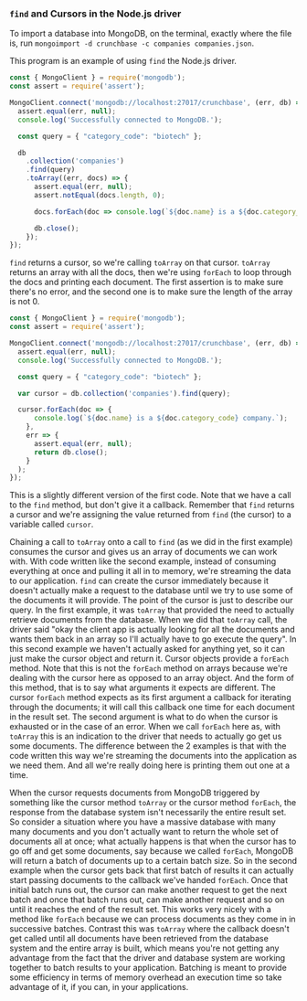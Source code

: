 ### `find` and Cursors in the Node.js driver

To import a database into MongoDB, on the terminal, exactly where the file is, run `mongoimport -d crunchbase -c companies companies.json`.

This program is an example of using `find` the Node.js driver.
```javascript
const { MongoClient } = require('mongodb');
const assert = require('assert');

MongoClient.connect('mongodb://localhost:27017/crunchbase', (err, db) => {
  assert.equal(err, null);
  console.log('Successfully connected to MongoDB.');

  const query = { "category_code": "biotech" };

  db
    .collection('companies')
    .find(query)
    .toArray((err, docs) => {
      assert.equal(err, null);
      assert.notEqual(docs.length, 0);

      docs.forEach(doc => console.log(`${doc.name} is a ${doc.category_code} company.`));

      db.close();
    });
});
```
`find` returns a cursor, so we're calling `toArray` on that cursor. `toArray` returns an array with all the docs, then we're using `forEach` to loop through the docs and printing each document. The first assertion is to make sure there's no error, and the second one is to make sure the length of the array is not 0.

```javascript
const { MongoClient } = require('mongodb');
const assert = require('assert');

MongoClient.connect('mongodb://localhost:27017/crunchbase', (err, db) => {
  assert.equal(err, null);
  console.log('Successfully connected to MongoDB.');

  const query = { "category_code": "biotech" };

  var cursor = db.collection('companies').find(query);

  cursor.forEach(doc => {
      console.log(`${doc.name} is a ${doc.category_code} company.`);
    },
    err => {
      assert.equal(err, null);
      return db.close();
    }
  );
});
```

This is a slightly different version of the first code. Note that we have a call to the `find` method, but don't give it a callback. Remember that `find` returns a cursor and we're assigning the value returned from `find` (the cursor) to a variable called `cursor`.

Chaining a call to `toArray` onto a call to `find` (as we did in the first example) consumes the cursor and gives us an array of documents we can work with. With code written like the second example, instead of consuming everything at once and pulling it all in to memory, we're streaming the data to
our application. `find` can create the cursor immediately because it doesn't actually make a request to the database
until we try to use some of the documents it will provide. The point of the cursor is just to describe our query.
In the first example, it was `toArray` that provided the need to actually retrieve documents from the database. When we did
that `toArray` call, the driver said "okay the client app is actually looking for all the documents and wants them back in
an array so I'll actually have to go execute the query". In this second example we haven't actually asked for anything yet, so it can just make the cursor object and return it.  Cursor objects provide a `forEach` method. Note that this is not the `forEach` method on arrays because we're dealing with the cursor here as opposed to an array object. And the form
of this method, that is to say what arguments it expects are different. The cursor `forEach` method expects as its first argument a callback for iterating through the documents; it will call this callback one time for each document in the result set. The second argument is what to do when the cursor is exhausted or in the case of an error. When we call `forEach` here as, with `toArray` this is an indication to
the driver that needs to actually go get us some documents. 
The difference between the 2 examples is that with the
code written this way we're streaming the documents into the application as we need them. And all we're really doing here is printing them out one at a time. 

When the cursor requests documents from MongoDB triggered by something like the cursor method `toArray` or the cursor method `forEach`, the
response from the database system isn't necessarily the entire result set. So consider a situation where you have a massive database with many many documents and you don't actually want to return the whole set of documents all at once; what actually happens is that when the cursor has to go off and get some documents, say because we called `forEach`, MongoDB will return a batch of documents up to a certain batch size. So in the second example when the cursor gets back that  first batch of results it can actually start passing documents to the callback we've handed `forEach`. Once that initial batch runs out, the cursor can make another request to get the next batch and once that batch runs out, can
make another request and so on until it reaches the end of the result set. This works very nicely with a method  like `forEach` because we can process documents as they come in in successive batches. Contrast this was `toArray` where the callback doesn't get called until all documents have been retrieved from the database system and the entire array is built, which means you're not getting any advantage from  the fact that the driver and database system are working together to batch results to your application. Batching is meant to provide some efficiency in
terms of memory overhead an execution time so take advantage of it, if you can, in your applications.